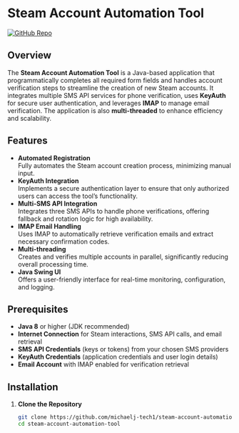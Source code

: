 # Steam Account Automation Tool

[![GitHub Repo](https://img.shields.io/badge/GitHub-Repository-blue.svg)](https://github.com/michaelj-tech1/steam-registration-tool)

## Overview
The **Steam Account Automation Tool** is a Java-based application that programmatically completes all required form fields and handles account verification steps to streamline the creation of new Steam accounts. It integrates multiple SMS API services for phone verification, uses **KeyAuth** for secure user authentication, and leverages **IMAP** to manage email verification. The application is also **multi-threaded** to enhance efficiency and scalability.

## Features
- **Automated Registration**  
  Fully automates the Steam account creation process, minimizing manual input.
- **KeyAuth Integration**  
  Implements a secure authentication layer to ensure that only authorized users can access the tool’s functionality.
- **Multi-SMS API Integration**  
  Integrates three SMS APIs to handle phone verifications, offering fallback and rotation logic for high availability.
- **IMAP Email Handling**  
  Uses IMAP to automatically retrieve verification emails and extract necessary confirmation codes.
- **Multi-threading**  
  Creates and verifies multiple accounts in parallel, significantly reducing overall processing time.
- **Java Swing UI**  
  Offers a user-friendly interface for real-time monitoring, configuration, and logging.

## Prerequisites
- **Java 8** or higher (JDK recommended)  
- **Internet Connection** for Steam interactions, SMS API calls, and email retrieval  
- **SMS API Credentials** (keys or tokens) from your chosen SMS providers  
- **KeyAuth Credentials** (application credentials and user login details)  
- **Email Account** with IMAP enabled for verification retrieval  

## Installation

1. **Clone the Repository**  
   ```bash
   git clone https://github.com/michaelj-tech1/steam-account-automation-tool.git
   cd steam-account-automation-tool
